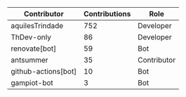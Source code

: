 | Contributor | Contributions | Role |
| ------------ | -------------- | ---- |
| aquilesTrindade | 752 | Developer |
| ThDev-only | 86 | Developer |
| renovate[bot] | 59 | Bot |
| antsummer | 35 | Contributor |
| github-actions[bot] | 10 | Bot |
| gampiot-bot | 3 | Bot |
